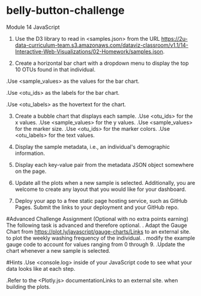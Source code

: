 # belly-button-challenge
Module 14 JavaScript

1. Use the D3 library to read in <samples.json> from the URL <https://2u-data-curriculum-team.s3.amazonaws.com/dataviz-classroom/v1.1/14-Interactive-Web-Visualizations/02-Homework/samples.json>.

2. Create a horizontal bar chart with a dropdown menu to display the top 10 OTUs found in that individual.

.Use <sample_values> as the values for the bar chart.

.Use <otu_ids> as the labels for the bar chart.

.Use <otu_labels> as the hovertext for the chart.

3. Create a bubble chart that displays each sample.
.Use <otu_ids> for the x values.
.Use <sample_values> for the y values.
.Use <sample_values> for the marker size.
.Use <otu_ids> for the marker colors.
.Use <otu_labels> for the text values.

4. Display the sample metadata, i.e., an individual's demographic information.
5. Display each key-value pair from the metadata JSON object somewhere on the page.
6. Update all the plots when a new sample is selected. Additionally, you are welcome to create any layout that you would like for your dashboard. 
7. Deploy your app to a free static page hosting service, such as GitHub Pages. Submit the links to your deployment and your GitHub repo.

#Advanced Challenge Assignment (Optional with no extra points earning)
The following task is advanced and therefore optional.
. Adapt the Gauge Chart from <https://plot.ly/javascript/gauge-charts/Links> to an external site. to plot the weekly washing frequency of the individual.
. modify the example gauge code to account for values ranging from 0 through 9.
.Update the chart whenever a new sample is selected.


#Hints
.Use <console.log> inside of your JavaScript code to see what your data looks like at each step.

.Refer to the <Plotly.js> documentationLinks to an external site. when building the plots. 